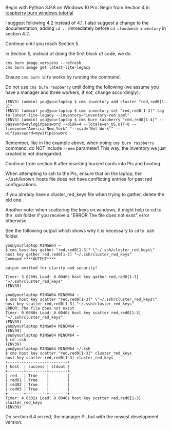Begin with Python 3.9.8 on Windows 10 Pro.
Begin from Section 4 in [raspberry burn windows tutorial](https://cloudmesh.github.io/pi/tutorial/raspberry-burn-windows/#4-installing-cloudmesh-and-setup)

I suggest following 4.2 instead of 4.1. I also suggest a change to the documentation, adding `cd ..` immediately before `cd cloudmesh-inventory` in section 4.2.

Continue until you reach Section 5.

In Section 5, instead of doing the first block of code, we do
```
cms burn image versions --refresh
cms burn image get latest-lite-legacy
```

Ensure `cms burn info` works by running the command.

Do not use `cms burn raspberry` until doing the following (we assume you have a manager and three workers, if not, change accordingly):

```
(ENV3) (admin) you@yourlaptop $ cms inventory add cluster "red,red0[1-3]"
(ENV3) (admin) you@yourlaptop $ cms inventory set "red,red0[1-3]" tag to latest-lite-legacy --inventory="inventory-red.yaml"
(ENV3) (admin) you@yourlaptop $ cms burn raspberry "red,red0[1-4]" --password=myloginpassword --disk=4 --locale=en_US.UTF-8 --timezone="America-New_York" "--ssid='Net Work'" --wifipassword=mywifipassword
```

Remember, like in the example above, when doing `cms burn raspberry` command, do NOT include `--new` parameter! This way, the inventory we just created is not disregarded.

Continue from section 6 after inserting burned cards into Pis and booting.

When attempting to ssh to the Pis, ensure that on the laptop, the ~/.ssh/known_hosts file does not have conflicting entries for past red configurations.

If you already have a cluster_red_keys file when trying to gather, delete the old one.

Another note: when scattering the keys on windows, it might help to cd to the .ssh folder if you receive a "ERROR The file does not exist" error otherwise.

See the following output which shows why it is necessary to `cd` to .ssh folder.

```
you@yourlaptop MINGW64 ~
$ cms host key gather "red,red0[1-3]" \"~/.ssh/cluster_red_keys\"
host key gather red,red0[1-3] "~/.ssh/cluster_red_keys"
Command ****OUTPUT**** 

output omitted for clarity and security!

Timer: 3.0269s Load: 0.0040s host key gather red,red0[1-3] "~/.ssh/cluster_red_keys"
(ENV39)

you@yourlaptop MINGW64 MINGW64 ~
$ cms host key scatter "red,red0[1-3]" \"~/.ssh/cluster_red_keys\"
host key scatter red,red0[1-3] "~/.ssh/cluster_red_keys"
ERROR: The file does not exist
Timer: 0.0080s Load: 0.0040s host key scatter red,red0[1-3] "~/.ssh/cluster_red_keys"
(ENV39)
you@yourlaptop MINGW64 MINGW64 ~
(ENV39)
you@yourlaptop MINGW64 MINGW64 ~
$ cd .ssh
(ENV39)
you@yourlaptop MINGW64 MINGW64 ~/.ssh
$ cms host key scatter "red,red0[1-3]" cluster_red_keys
host key scatter red,red0[1-3] cluster_red_keys
+-------+---------+--------+
| host  | success | stdout |
+-------+---------+--------+
| red   | True    |        |
| red01 | True    |        |
| red02 | True    |        |
| red03 | True    |        |
+-------+---------+--------+
Timer: 4.0332s Load: 0.0040s host key scatter red,red0[1-3] cluster_red_keys
(ENV39)
```

Do section 6.4 on red, the manager Pi, but with the newest development version.
